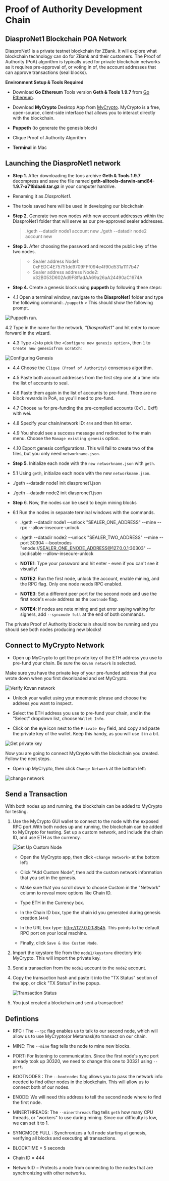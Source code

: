 # Proof of Authority Development Chain

## DiasproNet1 Blockchain POA Network

DiasproNet1 is a private testnet blockchain for ZBank. It will explore what blockchain technology can do for ZBank and their customers. The Proof of Authority (PoA) algorithm is typically used for private blockchain networks as it requires pre-approval of, or voting in of, the account addresses that can approve transactions (seal blocks).

**Environment Setup & Tools Required**
* Download **Go Ethereum** Tools version **Geth & Tools 1.9.7** from [Go Ethereum](https://geth.ethereum.org/downloads/).

* Download **MyCrypto** Desktop App from [MyCrypto](https://download.mycrypto.com/). MyCrypto is a free, open-source, client-side interface that allows you to interact directly with the blockchain.

* **Puppeth** (to generate the genesis block)

* Clique Proof of Authority Algorithm

* **Terminal** in Mac

## Launching the DiasproNet1 network

* **Step 1.** After downloading the toos archive **Geth & Tools 1.9.7** decompress and save the file named **geth-alltools-darwin-amd64-1.9.7-a718daa6.tar.gz** in your computer hardrive.

* Renaming it as *DiasproNet1*. 

* The tools saved here will be used in developing our blockchain

* **Step 2.** Generate two new nodes with new account addresses within the DiasproNet1 folder that will serve as our pre-approved sealer addresses. 

    > ./geth --datadir node1 account new
    > ./geth --datadir node2 account new

* **Step 3.** After choosing the password and record the public key of the two nodes.
    > * Sealer address Node1: 0xFEDC4E75751dd9709FFf094e4f90d531a1117b47
    > * Sealer address address Node2: x32B053D602Ad9F8ffadAA69a26aA24490aC1674A

* **Step 4.** Create a genesis block using **puppeth** by following these steps:

* 4.1   Open a terminal window, navigate to the **DiasproNet1** folder and type the following command:`./puppeth`
         > This should show the following prompt.
         
![Puppeth run](https://github.com/machkev/Blockchain-Proof-of-Authority-Development/blob/main/Screenshots/Run_Puppeth.png).
          
4.2   Type in the name for the network, *"DiasproNet1"* and hit enter to move forward in the wizard.

* 4.3   Type `<2>`to pick the `<Configure new genesis option>`, then `1` to `Create new genesisfrom scratch`:

![Configuring Genesis](https://github.com/machkev/Blockchain-Proof-of-Authority-Development/blob/main/Screenshots/Configuring_Genesis.png)

* 4.4   Choose the `Clique (Proof of Authority)` consensus algorithm.

* 4.5   Paste both account addresses from the first step one at a time into the list of accounts to seal.

* 4.6   Paste them again in the list of accounts to pre-fund. There are no block rewards in PoA, so you'll need to pre-fund.

* 4.7   Choose `no` for pre-funding the pre-compiled accounts (0x1 .. 0xff) with wei.

* 4.8   Specify your chain/network ID: `444` and then hit enter. 

* 4.9   You should see a success message and redirected to the main menu. Choose the `Manage existing genesis` option.

* 4.10  Export genesis configurations. This will fail to create two of the files, but you only need `networkname.json`.

* **Step 5.** Initialize each node with the `new networkname.json` with `geth`.

* 5.1   Using `geth`, initialize each node with the new `networkname.json`.
*   ./geth --datadir node1 init diaspronet1.json
*   ./geth --datadir node2 init diaspronet1.json

* **Step** 6. Now, the nodes can be used to begin mining blocks

* 6.1   Run the nodes in separate terminal windows with the commands.

    *   ./geth --datadir node1 --unlock "SEALER_ONE_ADDRESS" --mine --rpc --allow-insecure-unlock

    *   ./geth --datadir node2 --unlock "SEALER_TWO_ADDRESS" --mine --port 30304 --bootnodes "enode://SEALER_ONE_ENODE_ADDRESS@127.0.0.1:30303" --ipcdisable --allow-insecure-unlock

    * **NOTE1**: Type your password and hit enter - even if you can't see it visually!

    * **NOTE2**: Run the first node, unlock the account, enable mining, and the RPC flag. Only one node needs RPC enabled.

    * **NOTE3**: Set a different peer port for the second node and use the first node's `enode` address as the `bootnode` flag.

    * **NOTE4**: If nodes are note mining and get error saying waiting for signers, add `--syncmode full` at the end of both commands.

The private Proof of Authority blockchain should now be running  and you should see both nodes producing new blocks!

## Connect to MyCrypto Network

* Open up MyCrypto to get the private key of the ETH address you use to pre-fund your chain. Be sure the `Kovan network` is selected.

Make sure you have the private key of your pre-funded address that you wrote down when you first dwonloaded and set MyCrypto.

 ![Verify Kovan network](https://github.com/machkev/Blockchain-Proof-of-Authority-Development/blob/main/Screenshots/verify-kovan.gif)
 
* Unlock your wallet using your mnemonic phrase and choose the address you want to inspect.

* Select the ETH address you use to pre-fund your chain, and in the "Select" dropdown list, choose `Wallet Info`.

* Click on the eye icon next to the `Private Key` field, and copy and paste the private key of the wallet. Keep this handy, as you will use it in a bit.

 ![Get private key](https://github.com/machkev/Blockchain-Proof-of-Authority-Development/blob/main/Screenshots/get-private-key.gif)

Now you are going to connect MyCrypto with the blockchain you created. Follow the next steps.

* Open up MyCrypto, then click `Change Network` at the bottom left:

 ![change network](https://github.com/machkev/Blockchain-Proof-of-Authority-Development/blob/main/Screenshots/change-network.png)

## Send a Transaction

With both nodes up and running, the blockchain can be added to MyCrypto for testing.

1.  Use the MyCrypto GUI wallet to connect to the node with the exposed RPC port.With both nodes up and running, the blockchain can be added to MyCrypto for testing. Set up a custom network, and include the chain ID, and use ETH as the currency.

    ![Set Up Custom Node](https://github.com/machkev/Blockchain-Proof-of-Authority-Development/blob/main/Screenshots/Setting_up_Custom_Node.png)
        
    *   Open the MyCrypto app, then click `<Change Network>` at the bottom left:

    *   Click "Add Custom Node", then add the custom network information that you set in the genesis.

    *   Make sure that you scroll down to choose Custom in the "Network" column to reveal more  options like Chain ID.

    *   Type ETH in the Currency box.

    *   In the Chain ID box, type the chain id you generated during genesis creation.(`444`)

    *   In the URL box type: http://127.0.0.1:8545.  This points to the default RPC port on your local machine.

    *   Finally, click `Save & Use Custom Node`.

2.  Import the keystore file from the `node1/keystore` directory into MyCrypto. This will import the private key.

3.  Send a transaction from the `node1` account to the `node2` account.

4.  Copy the transaction hash and paste it into the "TX Status" section of the app, or click "TX Status" in the popup.

    ![Transaction Status](https://github.com/machkev/Blockchain-Proof-of-Authority-Development/blob/main/Screenshots/tx_status2.png)

5.  You just created a blockchain and sent a transaction!

## Defintions ##
 
   * RPC :   The `--rpc` flag enables us to talk to our second node, which will allow us to use MyCrypto(or Metamask)to transact on our chain.

   * MINE:   The `--mine` flag tells the node to mine new blocks.

   * PORT:   For listening to communication. Since the first node's sync port already took up 30320, we need to change this one to 30321 using `--port`.

   * BOOTNODES : The `--bootnodes` flag allows you to pass the network info needed to find other nodes in the blockchain. This will allow us to connect both of our nodes.

   * ENODE:  We will need this address to tell the second node where to find the first node.

   * MINERTHREADS:   The `--minerthreads` flag tells `geth` how many CPU threads, or "workers" to use during mining. Since our difficulty is low, we can set it to 1.

   * SYNCMODE FULL : Synchronizes a full node starting at genesis, verifying all blocks and executing all transactions.

   * BLOCKTIME = 5 seconds

   * Chain ID = 444

   * NetworkID = Protects a node from connecting to the nodes that are synchronizing with other networks. 


















 





























